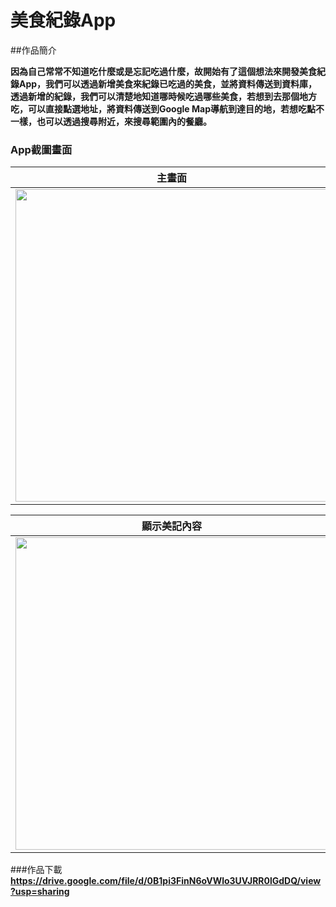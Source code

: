 # 美食紀錄App

##作品簡介

**因為自己常常不知道吃什麼或是忘記吃過什麼，故開始有了這個想法來開發美食紀錄App，我們可以透過新增美食來紀錄已吃過的美食，並將資料傳送到資料庫，透過新增的紀錄，我們可以清楚地知道哪時候吃過哪些美食，若想到去那個地方吃，可以直接點選地址，將資料傳送到Google Map導航到達目的地，若想吃點不一樣，也可以透過搜尋附近，來搜尋範圍內的餐廳。**


### App截圖畫面

 主畫面| 新增食記 | 食記清單 |
------------ | ------------- | ------------
<img src="http://imgur.com/c0ZpjEp.jpg" height="500px"/> | <img src="http://imgur.com/jIiXsFz.jpg" height="500px"/> |<img src="http://imgur.com/bMSFz40.jpg" height="500px"/> |

顯示美記內容| 修改美食紀錄 | 搜尋附近美食
------------ | ------------- | ------------
<img src="http://imgur.com/L0aQXIh.jpg" height="500px"/> | <img src="http://imgur.com/LJMKkYj.jpg" height="500px"/> |<img src="http://imgur.com/onJNQlI.jpg" height="500px"/> |

###作品下載
**https://drive.google.com/file/d/0B1pi3FinN6oVWlo3UVJRR0lGdDQ/view?usp=sharing**






